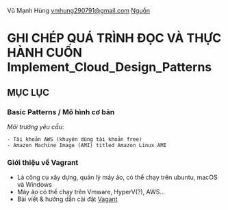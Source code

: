 Vũ Mạnh Hùng
vmhung290791@gmail.com
[Nguồn]()
# GHI CHÉP QUÁ TRÌNH ĐỌC VÀ THỰC HÀNH CUỐN Implement_Cloud_Design_Patterns
## MỤC LỤC
### Basic Patterns / Mô hình cơ bản

*Môi trường yêu cầu*:

	- Tài khoản AWS (khuyên dùng tài khoản free)
	- Amazon Machine Image (AMI) titled Amazon Linux AMI

### Giới thiệu về Vagrant
- Là công cụ xây dựng, quản lý máy ảo, có thể chạy trên ubuntu, macOS và Windows
- Máy ảo có thể chạy trên Vmware, HyperV(?), AWS...
- Bài viết & hướng dẫn cài đặt [Vagant](https://viblo.asia/p/tim-hieu-vagrant-phan-1-1l0rvmDQGyqA)